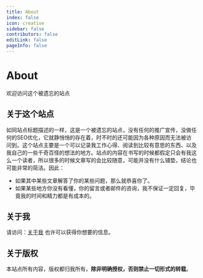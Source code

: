 ```yaml
---
title: About
index: false
icon: creative
sidebar: false
contributors: false
editLink: false
pageInfo: false
---
```


# About

欢迎访问这个被遗忘的站点

## 关于这个站点

如同站点标题描述的一样，这是一个被遗忘的站点，没有任何的推广宣传，没做任何的SEO优化，它就静悄悄的存在着，时不时的还可能因为各种原因而无法被访问到。这个站点主要是一个可以记录我工作心得、阅读到比较有意思的东西、以及我自己的一些千奇百怪的想法的地方。站点的内容在书写的时候都假定只会有我这么一个读者，所以很多的时候文章写的会比较随意，可能并没有什么铺垫，结论也可能非常的简洁。因此：

- 如果其中某些文章解答了你的某些问题，那么就恭喜你了。
- 如果某些地方你没有看懂，你的留言或者邮件的咨询，我不保证一定回复，毕竟我的时间和精力都是有成本的。

## 关于我

请访问：[关于我](../aboutMe.md) 也许可以获得你想要的信息。

## 关于版权

本站点所有内容，版权都归我所有，**除非明确授权，否则禁止一切形式的转载**。
